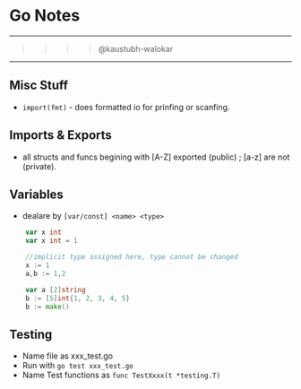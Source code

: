 # Go Notes
---------
>>>> @kaustubh-walokar
---------

## Misc Stuff
- `import(fmt)`  - does formatted io for prinfing or scanfing.

## Imports & Exports
- all structs and funcs begining with [A-Z] exported (public) ; [a-z] are not (private).

## Variables

- dealare by `[var/const] <name> <type>` 
```go
	var x int 
	var x int = 1 

	//implicit type assigned here, type cannot be changed
	x := 1
	a,b := 1,2

	var a [2]string
	b := [5]int{1, 2, 3, 4, 5}
	b := make()
```

## Testing

- Name file as xxx_test.go
- Run with `go test xxx_test.go`
- Name Test functions as `func TestXxxx(t *testing.T)`

